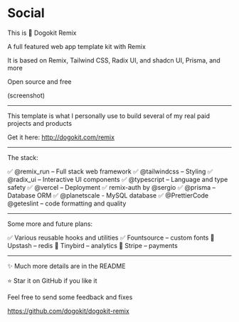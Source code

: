 # Social

This is 🐶 Dogokit Remix

A full featured web app template kit with Remix

It is based on Remix, Tailwind CSS, Radix UI, and shadcn UI, Prisma, and more

Open source and free

(screenshot)

---

This template is what I personally use to build several of my real paid projects and products

Get it here: http://dogokit.com/remix

---

The stack:

✅ @remix_run – Full stack web framework
✅ @tailwindcss – Styling
✅ @radix_ui – Interactive UI components
✅ @typescript – Language and type safety
✅ @vercel – Deployment
✅ remix-auth by @sergio
✅ @prisma – Database ORM
✅ @planetscale - MySQL database
✅ @PrettierCode @geteslint – code formatting and quality

---

Some more and future plans:

✅ Various reusable hooks and utilities
✅ Fountsource – custom fonts
🚧 Upstash – redis
🚧 Tinybird – analytics
🚧 Stripe – payments

---

✨ Much more details are in the README

⭐ Star it on GitHub if you like it

Feel free to send some feedback and fixes

https://github.com/dogokit/dogokit-remix

